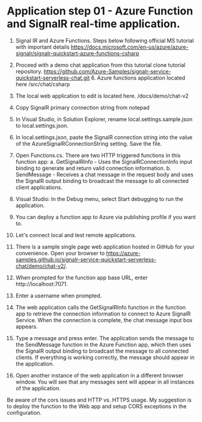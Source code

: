 # Application step 01 - Azure Function and SignalR real-time application.


1. Signal IR and Azure Functions. Steps below following official MS tutorial with important details
	https://docs.microsoft.com/en-us/azure/azure-signalr/signalr-quickstart-azure-functions-csharp

2. Proceed with a demo chat application from this tutorial clone tutorial repository.
	https://github.com/Azure-Samples/signalr-service-quickstart-serverless-chat.git
	6. Azure functions application located here
	/src/chat/csharp

3. The local web application to edit is located here.
	/docs/demo/chat-v2

4. Copy SignalR primary connection string from notepad 

5. In Visual Studio, in Solution Explorer, rename local.settings.sample.json to local.settings.json.

6. In local.settings.json, paste the SignalR connection string into the value of the AzureSignalRConnectionString setting. Save the file.

7. Open Functions.cs. There are two HTTP triggered functions in this function app:
		a. GetSignalRInfo - Uses the SignalRConnectionInfo input binding to generate and return valid connection information.
		b. SendMessage - Receives a chat message in the request body and uses the SignalR output binding to broadcast the message to all connected client applications.

8. Visual Studio: In the Debug menu, select Start debugging to run the application.

9. You can deploy a function app to Azure via publishing profile if you want to.

10. Let's connect local and test remote applications.

11. There is a sample single page web application hosted in GitHub for your convenience. Open your browser to https://azure-samples.github.io/signalr-service-quickstart-serverless-chat/demo/chat-v2/.

12. When prompted for the function app base URL, enter http://localhost:7071.

13. Enter a username when prompted.

14. The web application calls the GetSignalRInfo function in the function app to retrieve the connection information to connect to Azure SignalR Service. When the connection is complete, the chat message input box appears.

15. Type a message and press enter. The application sends the message to the SendMessage function in the Azure Function app, which then uses the SignalR output binding to broadcast the message to all connected clients. If everything is working correctly, the message should appear in the application.

16. Open another instance of the web application in a different browser window. You will see that any messages sent will appear in all instances of the application.
    
Be aware of the cors issues and HTTP vs. HTTPS usage. My suggestion is to deploy the function to the Web app and setup CORS exceptions in the configuration.
